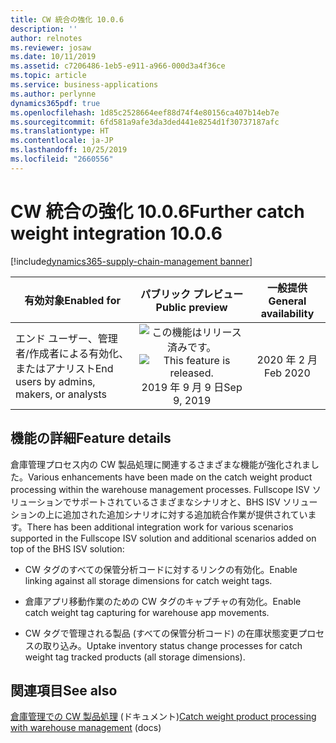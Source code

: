 ```yaml
---
title: CW 統合の強化 10.0.6
description: ''
author: relnotes
ms.reviewer: josaw
ms.date: 10/11/2019
ms.assetid: c7206486-1eb5-e911-a966-000d3a4f36ce
ms.topic: article
ms.service: business-applications
ms.author: perlynne
dynamics365pdf: true
ms.openlocfilehash: 1d85c2528664eef88d74f4e80156ca407b14eb7e
ms.sourcegitcommit: 6fd581a9afe3da3ded441e8254d1f30737187afc
ms.translationtype: HT
ms.contentlocale: ja-JP
ms.lasthandoff: 10/25/2019
ms.locfileid: "2660556"
---
```

# <a name="further-catch-weight-integration-1006"></a><span data-ttu-id="14d98-102">CW 統合の強化 10.0.6</span><span class="sxs-lookup"><span data-stu-id="14d98-102">Further catch weight integration 10.0.6</span></span>
[!include[dynamics365-supply-chain-management banner](../includes/dynamics365-supply-chain-management.md)]

| <span data-ttu-id="14d98-103">有効対象</span><span class="sxs-lookup"><span data-stu-id="14d98-103">Enabled for</span></span>    |  <span data-ttu-id="14d98-104">パブリック プレビュー</span><span class="sxs-lookup"><span data-stu-id="14d98-104">Public preview</span></span> | <span data-ttu-id="14d98-105">一般提供</span><span class="sxs-lookup"><span data-stu-id="14d98-105">General availability</span></span> | 
| ---------- | :----------: |:----------: |
|<span data-ttu-id="14d98-106">エンド ユーザー、管理者/作成者による有効化、またはアナリスト</span><span class="sxs-lookup"><span data-stu-id="14d98-106">End users by admins, makers, or analysts</span></span>|<span data-ttu-id="14d98-107">![この機能はリリース済みです。](/dynamics365-release-plan/media/green-checkmark.png "この機能はリリース済みです。")</span><span class="sxs-lookup"><span data-stu-id="14d98-107">![This feature is released.](/dynamics365-release-plan/media/green-checkmark.png "This feature is released.")</span></span> <span data-ttu-id="14d98-108">2019 年 9 月 9 日</span><span class="sxs-lookup"><span data-stu-id="14d98-108">Sep 9, 2019</span></span>| <span data-ttu-id="14d98-109">2020 年 2 月</span><span class="sxs-lookup"><span data-stu-id="14d98-109">Feb 2020</span></span>|






## <a name="feature-details"></a><span data-ttu-id="14d98-110">機能の詳細</span><span class="sxs-lookup"><span data-stu-id="14d98-110">Feature details</span></span>
<!--feature detail start -->
<span data-ttu-id="14d98-111">倉庫管理プロセス内の CW 製品処理に関連するさまざまな機能が強化されました。</span><span class="sxs-lookup"><span data-stu-id="14d98-111">Various enhancements have been made on the catch weight product processing within the warehouse management processes.</span></span> <span data-ttu-id="14d98-112">Fullscope ISV ソリューションでサポートされているさまざまなシナリオと、BHS ISV ソリューションの上に追加された追加シナリオに対する追加統合作業が提供されています。</span><span class="sxs-lookup"><span data-stu-id="14d98-112">There has been additional integration work for various scenarios supported in the Fullscope ISV solution and additional scenarios added on top of the BHS ISV solution:</span></span>

- <span data-ttu-id="14d98-113">CW タグのすべての保管分析コードに対するリンクの有効化。</span><span class="sxs-lookup"><span data-stu-id="14d98-113">Enable linking against all storage dimensions for catch weight tags.</span></span>

- <span data-ttu-id="14d98-114">倉庫アプリ移動作業のための CW タグのキャプチャの有効化。</span><span class="sxs-lookup"><span data-stu-id="14d98-114">Enable catch weight tag capturing for warehouse app movements.</span></span>

- <span data-ttu-id="14d98-115">CW タグで管理される製品 (すべての保管分析コード) の在庫状態変更プロセスの取り込み。</span><span class="sxs-lookup"><span data-stu-id="14d98-115">Uptake inventory status change processes for catch weight tag tracked products (all storage dimensions).</span></span>

<!--feature detail end -->










## <a name="see-also"></a><span data-ttu-id="14d98-116">関連項目</span><span class="sxs-lookup"><span data-stu-id="14d98-116">See also</span></span>

<span data-ttu-id="14d98-117">[倉庫管理での CW 製品処理](https://docs.microsoft.com/dynamics365/unified-operations/supply-chain/warehousing/catch-weight-processing) (ドキュメント)</span><span class="sxs-lookup"><span data-stu-id="14d98-117">[Catch weight product processing with warehouse management](https://docs.microsoft.com/dynamics365/unified-operations/supply-chain/warehousing/catch-weight-processing) (docs)</span></span>
